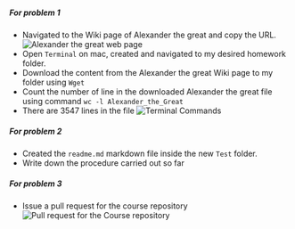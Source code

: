 ##### For problem 1
* Navigated to the Wiki page of Alexander the great and copy the URL.
![Alexander the great web page](https://github.com/Billllllly/courses/blob/master/Test/Screen%20Shot%202019-02-02%20at%204.47.02%20PM.png)
* Open `Terminal` on mac, created and navigated to my desired homework folder.
* Download the content from the Alexander the great Wiki page to my folder using `Wget`
* Count the number of line in the downloaded Alexander the great file using command `wc -l Alexander_the_Great`
* There are 3547 lines in the file
![Terminal Commands](https://github.com/Billllllly/courses/blob/master/Test/Screen%20Shot%202019-02-02%20at%205.01.08%20PM.png)
##### For problem 2
* Created the `readme.md` markdown file inside the new `Test` folder.
* Write down the procedure carried out so far
##### For problem 3
* Issue a pull request for the course repository
![Pull request for the Course repository](https://github.com/Billllllly/courses/blob/master/Test/Screen%20Shot%202019-02-02%20at%205.20.04%20PM.png)
